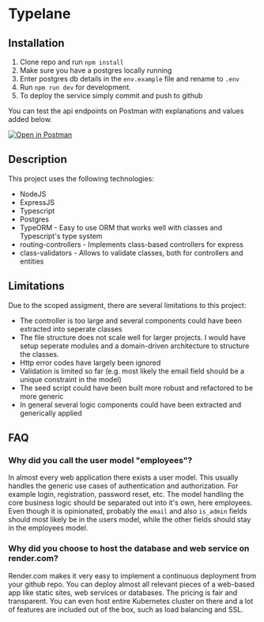 # Typelane

## Installation

1. Clone repo and run `npm install`
2. Make sure you have a postgres locally running
3. Enter postgres db details in the `env.example` file and rename to `.env`
4. Run `npm run dev` for development.
5. To deploy the service simply commit and push to github

You can test the api endpoints on Postman with explanations and values added below.

[![Open in Postman](https://run.pstmn.io/button.svg)](https://app.getpostman.com/run-collection/a9b7fd61677e06b2f7ff)

## Description

This project uses the following technologies:

- NodeJS
- ExpressJS
- Typescript
- Postgres
- TypeORM - Easy to use ORM that works well with classes and Typescript's type system
- routing-controllers - Implements class-based controllers for express
- class-validators - Allows to validate classes, both for controllers and entities

## Limitations

Due to the scoped assigment, there are several limitations to this project:

- The controller is too large and several components could have been extracted into seperate classes
- The file structure does not scale well for larger projects. I would have setup seperate modules and a domain-driven architecture to structure the classes.
- Http error codes have largely been ignored
- Validation is limited so far (e.g. most likely the email field should be a unique constraint in the model)
- The seed script could have been built more robust and refactored to be more generic
- In general several logic components could have been extracted and generically applied

## FAQ

### Why did you call the user model "employees"?

In almost every web application there exists a user model. This usually handles the generic use cases of authentication and authorization. For example login, registration, password reset, etc. The model handling the core business logic should be separated out into it's own, here employees. Even though it is opinionated, probably the `email` and also `is_admin` fields should most likely be in the users model, while the other fields should stay in the employees model.

### Why did you choose to host the database and web service on render.com?

Render.com makes it very easy to implement a continuous deployment from your github repo. You can deploy almost all relevant pieces of a web-based app like static sites, web services or databases. The pricing is fair and transparent. You can even host entire Kubernetes cluster on there and a lot of features are included out of the box, such as load balancing and SSL.
